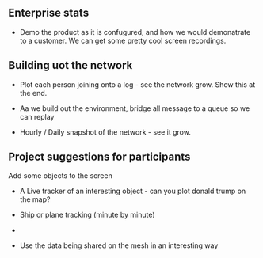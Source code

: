 ## Enterprise stats

*   Demo the product as it is confugured, and how we would demonatrate to a customer.  We can get some pretty cool screen recordings.
  
## Building uot the network
*  Plot each person joining onto a log - see the network grow.  Show this at the end.

*   Aa we build out the environment, bridge all message to a queue so we can replay
  
*  Hourly / Daily snapshot of the network - see it grow.
  
## Project suggestions for participants


Add some objects to the screen

* A Live tracker of an interesting object - can you plot donald trump on the map?

* Ship or plane tracking (minute by minute)

* 
  
* Use the data being shared on the mesh in an interesting way
